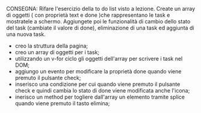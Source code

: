 CONSEGNA: Rifare l'esercizio della to do list visto a lezione. Create un array di oggetti ( con proprietà text e done )che rappresentano le task e mostratele a schermo. Aggiungete poi le funzionalità di cambio dello stato del task (cambiate il valore di done), eliminazione di una task ed aggiunta di una nuova task.

- creo la struttura della pagina;
- creo un array di oggetti per i task;
- utilizzando un v-for ciclo gli oggetti dell'array per scrivere i task nel DOM;
- aggiungo un evento per modificare la proprietà done quando viene premuto il pulsante check;
- inserisco una condizione per cui quando viene premuto il pulsante check e quindi cambia lo stato di done viene modificata anche l'icona;
- inerisco un method per togliere dall'array un elemento tramite splice quando viene premuto il tasto elimina;
